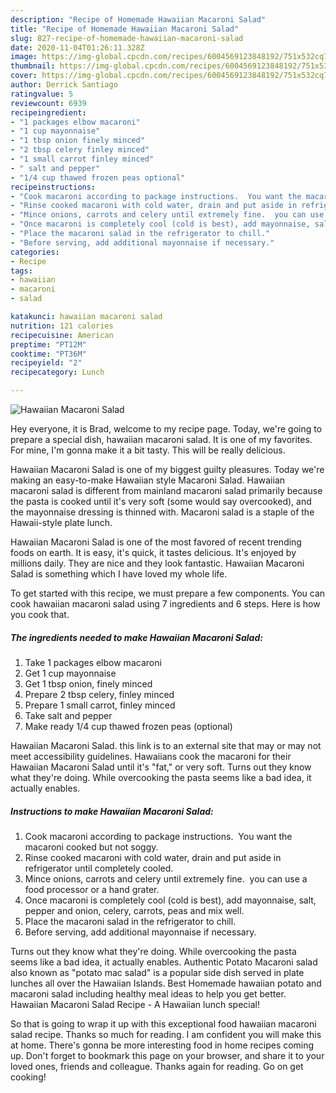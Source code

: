 ```yaml
---
description: "Recipe of Homemade Hawaiian Macaroni Salad"
title: "Recipe of Homemade Hawaiian Macaroni Salad"
slug: 827-recipe-of-homemade-hawaiian-macaroni-salad
date: 2020-11-04T01:26:11.328Z
image: https://img-global.cpcdn.com/recipes/6004569123848192/751x532cq70/hawaiian-macaroni-salad-recipe-main-photo.jpg
thumbnail: https://img-global.cpcdn.com/recipes/6004569123848192/751x532cq70/hawaiian-macaroni-salad-recipe-main-photo.jpg
cover: https://img-global.cpcdn.com/recipes/6004569123848192/751x532cq70/hawaiian-macaroni-salad-recipe-main-photo.jpg
author: Derrick Santiago
ratingvalue: 5
reviewcount: 6939
recipeingredient:
- "1 packages elbow macaroni"
- "1 cup mayonnaise"
- "1 tbsp onion finely minced"
- "2 tbsp celery finley minced"
- "1 small carrot finley minced"
- " salt and pepper"
- "1/4 cup thawed frozen peas optional"
recipeinstructions:
- "Cook macaroni according to package instructions.  You want the macaroni cooked but not soggy."
- "Rinse cooked macaroni with cold water, drain and put aside in refrigerator until completely cooled."
- "Mince onions, carrots and celery until extremely fine.  you can use a food processor or a hand grater."
- "Once macaroni is completely cool (cold is best), add mayonnaise, salt, pepper and onion, celery, carrots, peas and mix well."
- "Place the macaroni salad in the refrigerator to chill."
- "Before serving, add additional mayonnaise if necessary."
categories:
- Recipe
tags:
- hawaiian
- macaroni
- salad

katakunci: hawaiian macaroni salad 
nutrition: 121 calories
recipecuisine: American
preptime: "PT12M"
cooktime: "PT36M"
recipeyield: "2"
recipecategory: Lunch

---
```



![Hawaiian Macaroni Salad](https://img-global.cpcdn.com/recipes/6004569123848192/751x532cq70/hawaiian-macaroni-salad-recipe-main-photo.jpg)

Hey everyone, it is Brad, welcome to my recipe page. Today, we're going to prepare a special dish, hawaiian macaroni salad. It is one of my favorites. For mine, I'm gonna make it a bit tasty. This will be really delicious.

Hawaiian Macaroni Salad is one of my biggest guilty pleasures. Today we&#39;re making an easy-to-make Hawaiian style Macaroni Salad. Hawaiian macaroni salad is different from mainland macaroni salad primarily because the pasta is cooked until it&#39;s very soft (some would say overcooked), and the mayonnaise dressing is thinned with. Macaroni salad is a staple of the Hawaii-style plate lunch.

Hawaiian Macaroni Salad is one of the most favored of recent trending foods on earth. It is easy, it's quick, it tastes delicious. It's enjoyed by millions daily. They are nice and they look fantastic. Hawaiian Macaroni Salad is something which I have loved my whole life.


To get started with this recipe, we must prepare a few components. You can cook hawaiian macaroni salad using 7 ingredients and 6 steps. Here is how you cook that.

<!--inarticleads1-->

##### The ingredients needed to make Hawaiian Macaroni Salad:

1. Take 1 packages elbow macaroni
1. Get 1 cup mayonnaise
1. Get 1 tbsp onion, finely minced
1. Prepare 2 tbsp celery, finley minced
1. Prepare 1 small carrot, finley minced
1. Take  salt and pepper
1. Make ready 1/4 cup thawed frozen peas (optional)


Hawaiian Macaroni Salad. this link is to an external site that may or may not meet accessibility guidelines. Hawaiians cook the macaroni for their Hawaiian Macaroni Salad until it&#39;s &#34;fat,&#34; or very soft. Turns out they know what they&#39;re doing. While overcooking the pasta seems like a bad idea, it actually enables. 

<!--inarticleads2-->

##### Instructions to make Hawaiian Macaroni Salad:

1. Cook macaroni according to package instructions.  You want the macaroni cooked but not soggy.
1. Rinse cooked macaroni with cold water, drain and put aside in refrigerator until completely cooled.
1. Mince onions, carrots and celery until extremely fine.  you can use a food processor or a hand grater.
1. Once macaroni is completely cool (cold is best), add mayonnaise, salt, pepper and onion, celery, carrots, peas and mix well.
1. Place the macaroni salad in the refrigerator to chill.
1. Before serving, add additional mayonnaise if necessary.


Turns out they know what they&#39;re doing. While overcooking the pasta seems like a bad idea, it actually enables. Authentic Potato Macaroni salad also known as &#34;potato mac salad&#34; is a popular side dish served in plate lunches all over the Hawaiian Islands. Best Homemade hawaiian potato and macaroni salad including healthy meal ideas to help you get better. Hawaiian Macaroni Salad Recipe - A Hawaiian lunch special! 

So that is going to wrap it up with this exceptional food hawaiian macaroni salad recipe. Thanks so much for reading. I am confident you will make this at home. There's gonna be more interesting food in home recipes coming up. Don't forget to bookmark this page on your browser, and share it to your loved ones, friends and colleague. Thanks again for reading. Go on get cooking!
